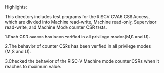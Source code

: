Highlights:

This directory includes test programs for the RISCV CVA6 CSR Access, which are divided into Machine read-write, Machine read-only, Supervisor read-write, and Machine Mode counter CSR tests.

1.Each CSR access has been verified in all privilege modes(M,S and U).

2.The behavior of counter CSRs has been verified in all privilege modes (M,S and U).

3.Checked the behavior of the RISC-V Machine mode counter CSRs when it reaches to maximum value.
